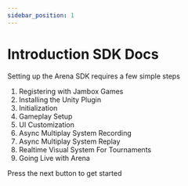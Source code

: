 ```yaml
---
sidebar_position: 1
---
```


# Introduction SDK Docs

Setting up the Arena SDK requires a few simple steps

1. Registering with Jambox Games
2. Installing the Unity Plugin 
3. Initialization
4. Gameplay Setup
5. UI Customization
6. Async Multiplay System Recording
7. Async Multiplay System Replay
8. Realtime Visual System For Tournaments
9. Going Live with Arena

Press the next button to get started